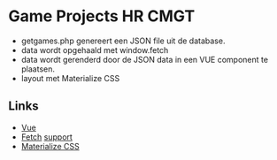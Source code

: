 # Game Projects HR CMGT

- getgames.php genereert een JSON file uit de database.
- data wordt opgehaald met window.fetch
- data wordt gerenderd door de JSON data in een VUE component te plaatsen.
- layout met Materialize CSS

## Links

- [Vue](https://vuejs.org)
- [Fetch](https://developer.mozilla.org/en/docs/Web/API/Fetch_API) [support](http://caniuse.com/#feat=fetch)
- [Materialize CSS](http://materializecss.com)